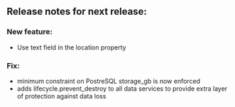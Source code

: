 ## Release notes for next release:

### New feature:
- Use text field in the location property

### Fix:
- minimum constraint on PostreSQL storage_gb is now enforced
- adds lifecycle.prevent_destroy to all data services to provide extra layer of protection against data loss
